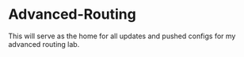 # Advanced-Routing
This will serve as the home for all updates and pushed configs for my advanced routing lab.
